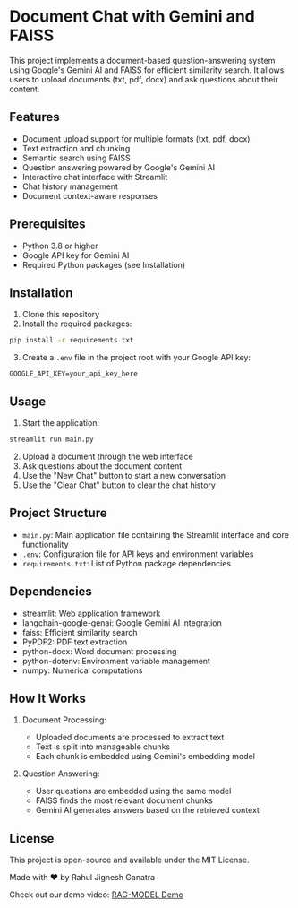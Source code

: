 # Document Chat with Gemini and FAISS

This project implements a document-based question-answering system using Google's Gemini AI and FAISS for efficient similarity search. It allows users to upload documents (txt, pdf, docx) and ask questions about their content.

## Features

- Document upload support for multiple formats (txt, pdf, docx)
- Text extraction and chunking
- Semantic search using FAISS
- Question answering powered by Google's Gemini AI
- Interactive chat interface with Streamlit
- Chat history management
- Document context-aware responses

## Prerequisites

- Python 3.8 or higher
- Google API key for Gemini AI
- Required Python packages (see Installation)

## Installation

1. Clone this repository
2. Install the required packages:
```bash
pip install -r requirements.txt
```

3. Create a `.env` file in the project root with your Google API key:
```
GOOGLE_API_KEY=your_api_key_here
```

## Usage

1. Start the application:
```bash
streamlit run main.py
```

2. Upload a document through the web interface
3. Ask questions about the document content
4. Use the "New Chat" button to start a new conversation
5. Use the "Clear Chat" button to clear the chat history

## Project Structure

- `main.py`: Main application file containing the Streamlit interface and core functionality
- `.env`: Configuration file for API keys and environment variables
- `requirements.txt`: List of Python package dependencies

## Dependencies

- streamlit: Web application framework
- langchain-google-genai: Google Gemini AI integration
- faiss: Efficient similarity search
- PyPDF2: PDF text extraction
- python-docx: Word document processing
- python-dotenv: Environment variable management
- numpy: Numerical computations

## How It Works

1. Document Processing:
   - Uploaded documents are processed to extract text
   - Text is split into manageable chunks
   - Each chunk is embedded using Gemini's embedding model

2. Question Answering:
   - User questions are embedded using the same model
   - FAISS finds the most relevant document chunks
   - Gemini AI generates answers based on the retrieved context

## License

This project is open-source and available under the MIT License.

Made with ❤️ by Rahul Jignesh Ganatra

Check out our demo video: [RAG-MODEL Demo](https://drive.google.com/file/d/1Bv2-ueE--G32h9UDbozPDFAlLbaeYVYW/view?usp=sharing)